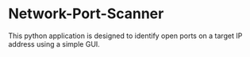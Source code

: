 # Network-Port-Scanner
This python application is designed to identify open ports on a target IP address using a simple GUI.
